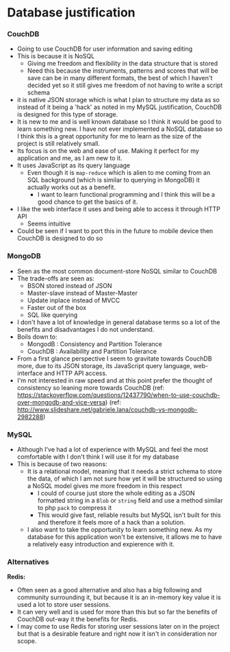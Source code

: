 # Database justification

### CouchDB

- Going to use CouchDB for user information and saving editing
- This is because it is NoSQL
    - Giving me freedom and flexibility in the data structure that is stored
    - Need this because the instruments, patterns and scores that will be save can be in many different formats, the best of which I haven't decided yet so it still gives me freedom of not having to write a script schema
- it is native JSON storage which is what I plan to structure my data as so instead of it being a 'hack' as noted in my MySQL justification, CouchDB is designed for this type of storage.
- It is new to me and is well known database so I think it would be good to learn something new. I have not ever implemented a NoSQL database so I think this is a great opportunity for me to learn as the size of the project is still relatively small.
- Its focus is on the web and ease of use. Making it perfect for my application and me, as I am new to it.
- It uses JavaScript as its query language
    - Even though it is `map-reduce` which is alien to me coming from an SQL background (which is similar to querying in MongoDB) it actually works out as a benefit.
        - I want to learn functional programming and I think this will be a good chance to get the basics of it.
- I like the web interface it uses and being able to access it through HTTP API
    - Seems intuitive
- Could be seen if I want to port this in the future to mobile device then CouchDB is designed to do so

### MongoDB

- Seen as the most common document-store NoSQL similar to CouchDB
- The trade-offs are seen as:
    - BSON stored instead of JSON
    - Master-slave instead of Master-Master
    - Update inplace instead of MVCC
    - Faster out of the box
    - SQL like querying
- I don't have a lot of knowledge in general database terms so a lot of the benefits and disadvantages I do not understand.
- Boils down to:
    - MongodB : Consistency and Partition Tolerance
    - CouchDB : Availability and Partition Tolerance
- From a first glance perspective I seem to gravitate towards CouchDB more, due to its JSON storage, its JavaScript query language, web-interface and HTTP API access.
- I'm not interested in raw speed and at this point prefer the thought of consistency so leaning more towards CouchDB
(ref: https://stackoverflow.com/questions/12437790/when-to-use-couchdb-over-mongodb-and-vice-versa)
(ref: http://www.slideshare.net/gabriele.lana/couchdb-vs-mongodb-2982288)

### MySQL

- Although I've had a lot of experience with MySQL and feel the most comfortable with I don't think I will use it for my database
- This is because of two reasons:
    - It is a relational model, meaning that it needs a strict schema to store the data, of which I am not sure how yet it will be structured so using a NoSQL model gives me more freedom in this respect
        - I could of course just store the whole editing as a JSON formatted string in a `Blob` or `string` field and use a method similar to php `pack` to compress it
        - This would give fast, reliable results but MySQL isn't built for this and therefore it feels more of a hack than a solution.
    - I also want to take the opportunity to learn something new. As my database for this application won't be extensive, it allows me to have a relatively easy introduction and expierence with it.

### Alternatives

**Redis:**

- Often seen as a good alternative and also has a big following and community surrounding it, but because it is an in-memory key value it is used a lot to store user sessions.
- It can very well and is used for more than this but so far the benefits of CouchDB out-way it the benefits for Redis.
- I may come to use Redis for storing user sessions later on in the project but that is a desirable feature and right now it isn't in consideration nor scope.
